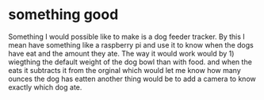 # something good
Something I would possible like to make is a dog feeder tracker. By this I mean have something like a raspberry pi and use it to know when the dogs have eat and the amount they ate. The way it would work would by 1) wiegthing the default weight of the dog bowl than with food. and when the eats it subtracts it from the orginal which would let me know how many ounces the dog has eatten another thing would be to add a camera to know exactly which dog ate.